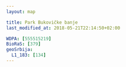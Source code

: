 ```yaml
---
layout: map

title: Park Bukovičke banje
last_modified_at: 2018-05-21T22:14:50+02:00

WDPA: [555515219]
BioRaS: [379]
geoSrbija:
  L1_183: [134]
---
```

